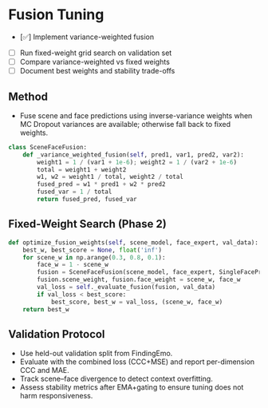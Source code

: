 # Fusion Tuning

- [✅] Implement variance-weighted fusion
- [ ] Run fixed-weight grid search on validation set
- [ ] Compare variance-weighted vs fixed weights
- [ ] Document best weights and stability trade-offs

## Method

- Fuse scene and face predictions using inverse-variance weights when MC Dropout variances are available; otherwise fall back to fixed weights.

```python
class SceneFaceFusion:
    def _variance_weighted_fusion(self, pred1, var1, pred2, var2):
        weight1 = 1 / (var1 + 1e-6); weight2 = 1 / (var2 + 1e-6)
        total = weight1 + weight2
        w1, w2 = weight1 / total, weight2 / total
        fused_pred = w1 * pred1 + w2 * pred2
        fused_var = 1 / total
        return fused_pred, fused_var
```

## Fixed-Weight Search (Phase 2)

```python
def optimize_fusion_weights(self, scene_model, face_expert, val_data):
    best_w, best_score = None, float('inf')
    for scene_w in np.arange(0.3, 0.8, 0.1):
        face_w = 1 - scene_w
        fusion = SceneFaceFusion(scene_model, face_expert, SingleFaceProcessor())
        fusion.scene_weight, fusion.face_weight = scene_w, face_w
        val_loss = self._evaluate_fusion(fusion, val_data)
        if val_loss < best_score:
            best_score, best_w = val_loss, (scene_w, face_w)
    return best_w
```

## Validation Protocol

- Use held-out validation split from FindingEmo.
- Evaluate with the combined loss (CCC+MSE) and report per-dimension CCC and MAE.
- Track scene–face divergence to detect context overfitting.
- Assess stability metrics after EMA+gating to ensure tuning does not harm responsiveness.

